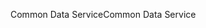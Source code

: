 <span data-ttu-id="d5936-101">Common Data Service</span><span class="sxs-lookup"><span data-stu-id="d5936-101">Common Data Service</span></span>